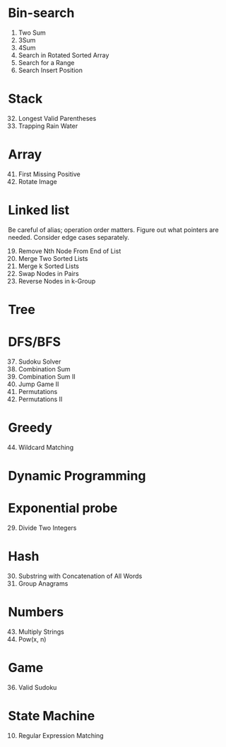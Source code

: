 # Bin-search

1. Two Sum
15. 3Sum
16. 4Sum
33. Search in Rotated Sorted Array
34. Search for a Range
35. Search Insert Position

# Stack

32. Longest Valid Parentheses
42. Trapping Rain Water

# Array

41. First Missing Positive
48. Rotate Image

# Linked list

Be careful of alias; operation order matters. Figure out what pointers are needed.
Consider edge cases separately.

19. Remove Nth Node From End of List
21. Merge Two Sorted Lists
23. Merge k Sorted Lists
24. Swap Nodes in Pairs
25. Reverse Nodes in k-Group

# Tree

# DFS/BFS

37. Sudoku Solver
39. Combination Sum
40. Combination Sum II
45. Jump Game II
46. Permutations
47. Permutations II

# Greedy

44. Wildcard Matching

# Dynamic Programming

# Exponential probe

29. Divide Two Integers

# Hash

30. Substring with Concatenation of All Words
49. Group Anagrams

# Numbers

43. Multiply Strings
50. Pow(x, n)

# Game

36. Valid Sudoku

# State Machine

10. Regular Expression Matching

